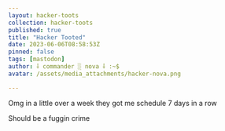 ```yaml
---
layout: hacker-toots
collection: hacker-toots
published: true
title: "Hacker Tooted"
date: 2023-06-06T08:58:53Z
pinned: false
tags: [mastodon]
author: ⸸ commander ░ nova ⸸ :~$
avatar: /assets/media_attachments/hacker-nova.png

---
```


<p>Omg in a little over a week they got me schedule 7 days in a row</p><p>Should be a fuggin crime</p>


